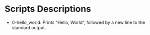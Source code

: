 # Scripts Descriptions
- 0-hello_world: Prints “Hello, World”, followed by a new line to the standard output.
